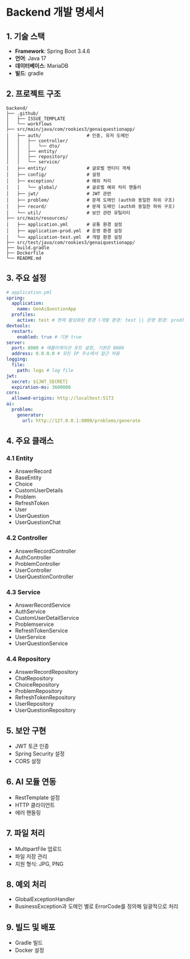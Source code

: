 # Backend 개발 명세서

## 1. 기술 스택

- **Framework**: Spring Boot 3.4.6
- **언어**: Java 17
- **데이터베이스**: MariaDB
- **빌드**: gradle

## 2. 프로젝트 구조

```
backend/
├── .github/
│   ├── ISSUE_TEMPLATE
│   └── workflows
├── src/main/java/com/rookies3/genaiquestionapp/
│   ├── auth/                 # 인증, 유저 도메인
│   │   ├── controller/
│   │   │   └── dto/
│   │   ├── entity/
│   │   ├── repository/
│   │   └── service/
│   ├── entity/               # 글로벌 엔티티 객체
│   ├── config/               # 설정
│   ├── exception/            # 예외 처리
│   │   └── global/           # 글로벌 예외 처리 핸들러
│   ├── jwt/                  # JWT 관련
│   ├── problem/              # 문제 도메인 (auth와 동일한 하위 구조)
│   ├── record/               # 문제 도메인 (auth와 동일한 하위 구조)
│   └── util/                 # 보안 관련 유틸리티
├── src/main/resources/
│   ├── application.yml       # 공통 환경 설정
│   ├── application-prod.yml  # 운영 환경 설정
│   └── application-test.yml  # 개발 환경 설정
├── src/test/java/com/rookies3/genaiquestionapp/
├── build.gradle
├── Dockerfile
└── README.md
```

## 3. 주요 설정

```yaml
# application.yml
spring:
  application:
    name: GenAiQuestionApp
  profiles:
    active: test # 현재 활성화된 환경 (개발 환경: test || 운영 환경: prod)
devtools:
  restart:
    enabled: true # 기본 true
server:
  port: 8080 # 애플리케이션 포트 설정, 기본은 8080
  address: 0.0.0.0 # 모든 IP 주소에서 접근 허용
logging:
  file:
    path: logs # log file
jwt:
  secret: ${JWT_SECRET}
  expiration-ms: 3600000
cors:
  allowed-origins: http://localhost:5173
ai:
  problem:
    generator:
      url: http://127.0.0.1:8000/problems/generate
```

## 4. 주요 클래스

### 4.1 Entity

- AnswerRecord
- BaseEntity
- Choice
- CustomUserDetails
- Problem
- RefreshToken
- User
- UserQuestion
- UserQuestionChat

### 4.2 Controller

- AnswerRecordController
- AuthController
- ProblemController
- UserController
- UserQuestionController

### 4.3 Service

- AnswerRecordService
- AuthService
- CustomUserDetailService
- Problemservice
- RefreshTokenService
- UserService
- UserQuestionService

### 4.4 Repository

- AnswerRecordRepository
- ChatRepository
- ChoiceRepository
- ProblemRepository
- RefreshTokenRepository
- UserRepository
- UserQuestionRepository

## 5. 보안 구현

- JWT 토큰 인증
- Spring Security 설정
- CORS 설정

## 6. AI 모듈 연동

- RestTemplate 설정
- HTTP 클라이언트
- 에러 핸들링

## 7. 파일 처리

- MultipartFile 업로드
- 파일 저장 관리
- 지원 형식: JPG, PNG

## 8. 예외 처리

- GlobalExceptionHandler
- BusinessException과 도메인 별로 ErrorCode를 정의해 일괄적으로 처리

## 9. 빌드 및 배포

- Gradle 빌드
- Docker 설정
